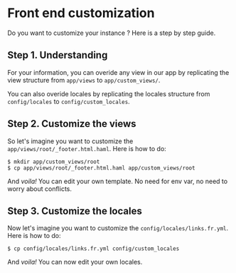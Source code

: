 # Front end customization

Do you want to customize your instance ? Here is a step by step guide.

## Step 1. Understanding

For your information, you can overide any view in our app by replicating the
view structure from `app/views` to `app/custom_views/`.

You can also overide locales by replicating the locales structure from
`config/locales` to `config/custom_locales`.

## Step 2. Customize the views

So let's imagine you want to customize the `app/views/root/_footer.html.haml`.
Here is how to do:

```
$ mkdir app/custom_views/root
$ cp app/views/root/_footer.html.haml app/custom_views/root
```

And _voila!_ You can edit your own template. No need for env var, no need to
worry about conflicts.

## Step 3. Customize the locales

Now let's imagine you want to customize the `config/locales/links.fr.yml`.
Here is how to do:

```
$ cp config/locales/links.fr.yml config/custom_locales
```

And _voila!_ You can now edit your own locales.
